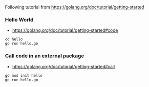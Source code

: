 Following tutorial from https://golang.org/doc/tutorial/getting-started

### Hello World
- https://golang.org/doc/tutorial/getting-started#code
```
cd hello
go run hello.go
```

### Call code in an external package
- https://golang.org/doc/tutorial/getting-started#call
```
go mod init hello
go run hello.go
```
